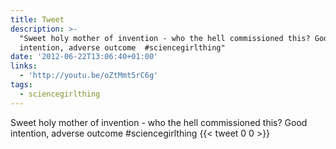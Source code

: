 ```yaml
---
title: Tweet
description: >-
  "Sweet holy mother of invention - who the hell commissioned this? Good
  intention, adverse outcome  #sciencegirlthing"
date: '2012-06-22T13:06:40+01:00'
links:
  - 'http://youtu.be/oZtMmt5rC6g'
tags:
  - sciencegirlthing
---
```

Sweet holy mother of invention - who the hell commissioned this? Good intention, adverse outcome  #sciencegirlthing
      {{< tweet 0 0 >}}
    

